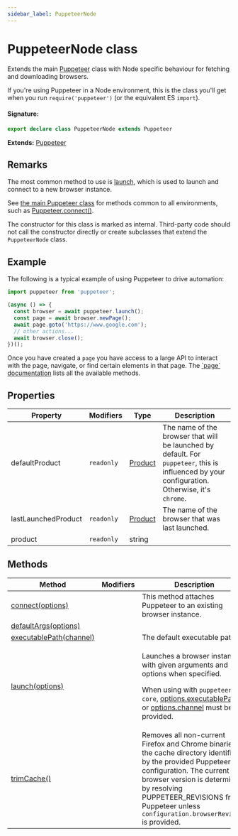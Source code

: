 ```yaml
---
sidebar_label: PuppeteerNode
---
```


# PuppeteerNode class

Extends the main [Puppeteer](./puppeteer.puppeteer.md) class with Node specific behaviour for fetching and downloading browsers.

If you're using Puppeteer in a Node environment, this is the class you'll get when you run `require('puppeteer')` (or the equivalent ES `import`).

#### Signature:

```typescript
export declare class PuppeteerNode extends Puppeteer
```

**Extends:** [Puppeteer](./puppeteer.puppeteer.md)

## Remarks

The most common method to use is [launch](./puppeteer.puppeteernode.launch.md), which is used to launch and connect to a new browser instance.

See [the main Puppeteer class](./puppeteer.puppeteer.md) for methods common to all environments, such as [Puppeteer.connect()](./puppeteer.puppeteer.connect.md).

The constructor for this class is marked as internal. Third-party code should not call the constructor directly or create subclasses that extend the `PuppeteerNode` class.

## Example

The following is a typical example of using Puppeteer to drive automation:

```ts
import puppeteer from 'puppeteer';

(async () => {
  const browser = await puppeteer.launch();
  const page = await browser.newPage();
  await page.goto('https://www.google.com');
  // other actions...
  await browser.close();
})();
```

Once you have created a `page` you have access to a large API to interact with the page, navigate, or find certain elements in that page. The [\`page\` documentation](./puppeteer.page.md) lists all the available methods.

## Properties

| Property            | Modifiers             | Type                              | Description                                                                                                                                                          |
| ------------------- | --------------------- | --------------------------------- | -------------------------------------------------------------------------------------------------------------------------------------------------------------------- |
| defaultProduct      | <code>readonly</code> | [Product](./puppeteer.product.md) | The name of the browser that will be launched by default. For <code>puppeteer</code>, this is influenced by your configuration. Otherwise, it's <code>chrome</code>. |
| lastLaunchedProduct | <code>readonly</code> | [Product](./puppeteer.product.md) | The name of the browser that was last launched.                                                                                                                      |
| product             | <code>readonly</code> | string                            |                                                                                                                                                                      |

## Methods

| Method                                                                 | Modifiers | Description                                                                                                                                                                                                                                                                             |
| ---------------------------------------------------------------------- | --------- | --------------------------------------------------------------------------------------------------------------------------------------------------------------------------------------------------------------------------------------------------------------------------------------- |
| [connect(options)](./puppeteer.puppeteernode.connect.md)               |           | This method attaches Puppeteer to an existing browser instance.                                                                                                                                                                                                                         |
| [defaultArgs(options)](./puppeteer.puppeteernode.defaultargs.md)       |           |                                                                                                                                                                                                                                                                                         |
| [executablePath(channel)](./puppeteer.puppeteernode.executablepath.md) |           | The default executable path.                                                                                                                                                                                                                                                            |
| [launch(options)](./puppeteer.puppeteernode.launch.md)                 |           | <p>Launches a browser instance with given arguments and options when specified.</p><p>When using with <code>puppeteer-core</code>, [options.executablePath](./puppeteer.launchoptions.md) or [options.channel](./puppeteer.launchoptions.md) must be provided.</p>                      |
| [trimCache()](./puppeteer.puppeteernode.trimcache.md)                  |           | Removes all non-current Firefox and Chrome binaries in the cache directory identified by the provided Puppeteer configuration. The current browser version is determined by resolving PUPPETEER_REVISIONS from Puppeteer unless <code>configuration.browserRevision</code> is provided. |
